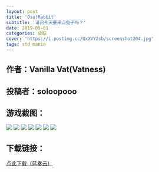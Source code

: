 ```yaml
---
layout: post
title: 'Osu!Rabbit'
subtitle: '请问今天要来点兔子吗？'
date: 2019-05-01
categories: 皮肤
cover: 'https://i.postimg.cc/QxXVY2sb/screenshot204.jpg'
tags: std mania
---
```


## 作者：Vanilla Vat(Vatness)

## 投稿者：soloopooo

## 游戏截图：

<img src="https://i.postimg.cc/rwZdrQB9/screenshot201.jpg">

<img src="https://i.postimg.cc/Y9YjTkhX/screenshot202.jpg">

<img src="https://i.postimg.cc/Xqgq78Kd/screenshot203.jpg">

<img src="https://i.postimg.cc/QxXVY2sb/screenshot204.jpg">

<img src="https://i.postimg.cc/xCvTtR4h/screenshot205.jpg">

<img src="https://i.postimg.cc/J0K7WhmQ/screenshot206.jpg">

<img src="https://i.postimg.cc/3JJJF2Cf/screenshot207.jpg">


## 下载链接：

[点此下载（蓝奏云）](https://www.lanzous.com/i3ssikh)